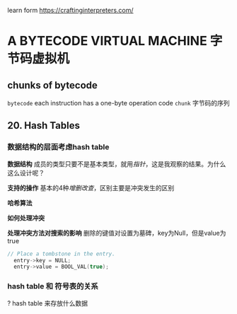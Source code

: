 learn form https://craftinginterpreters.com/

# A BYTECODE VIRTUAL MACHINE 字节码虚拟机

## chunks of bytecode 
`bytecode`  each instruction has a one-byte operation code
`chunk` 字节码的序列


## 20. Hash Tables

### 数据结构的层面考虑hash table
**数据结构**
成员的类型只要不是基本类型，就用*指针*，这是我观察的结果。为什么这么设计呢？

**支持的操作**
基本的4种*增删改查*，区别主要是冲突发生的区别

**哈希算法**

**如何处理冲突**

**处理冲突方法对搜索的影响**
删除的键值对设置为墓碑，key为Null，但是value为true
```c
// Place a tombstone in the entry.
  entry->key = NULL;
  entry->value = BOOL_VAL(true);
```
### hash table 和 符号表的关系

? hash table 来存放什么数据